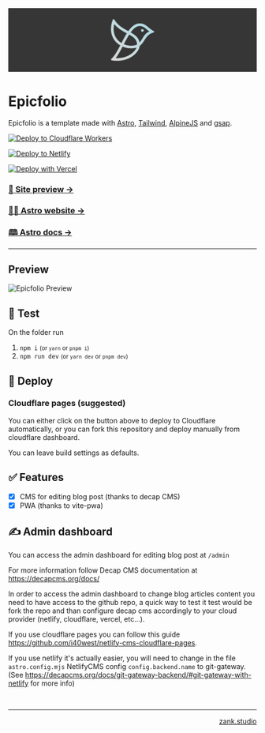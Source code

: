 <a href="https://epicfolio.zank.studio">
  <img src=".github/images/banner.png" />
</a>

# Epicfolio


Epicfolio is a template made with [Astro](https://astro.build), [Tailwind](https://tailwindcss.com/), [AlpineJS](https://alpinejs.dev/) and [gsap](https://greensock.com/gsap/).


[![Deploy to Cloudflare Workers](https://deploy.workers.cloudflare.com/button)](https://deploy.workers.cloudflare.com/?url=https://github.com/zankhq/epicfolio)

[![Deploy to Netlify](https://www.netlify.com/img/deploy/button.svg)](https://app.netlify.com/start/deploy?repository=https://github.com/zankhq/epicfolio)

[![Deploy with Vercel](https://vercel.com/button)](https://vercel.com/new/clone?repository-url=https://github.com/zankhq/epicfolio)


### [🧪 Site preview →](https://epicfolio.zank.studio)

### [🧑‍🚀 Astro website →](https://astro.build/)

### [🕮 Astro docs →](https://docs.astro.build/en/getting-started/)

---

## Preview

![Epicfolio Preview](.github/images/preview.png)

## 🧪 Test

On the folder run

1. `npm i`  <small>(or `yarn` or `pnpm i`)</small>
2. `npm run dev`  <small>(or `yarn dev` or `pnpm dev`)</small>


## 🚀 Deploy

### Cloudflare pages (suggested)

You can either click on the button above to deploy to Cloudflare automatically, or you can fork this repository and deploy manually from cloudflare dashboard.

You can leave build settings as defaults.

## ✅ Features

- [x] CMS for editing blog post (thanks to decap CMS)
- [x] PWA (thanks to vite-pwa)

## ✍️ Admin dashboard

You can access the admin dashboard for editing blog post at `/admin`

For more information follow Decap CMS documentation at https://decapcms.org/docs/

In order to access the admin dashboard to change blog articles content you need to have access to the github repo, a quick way to test it test would be fork the repo and than configure decap cms accordingly to your cloud provider (netlify, cloudflare, vercel, etc...).

If you use cloudflare pages you can follow this guide https://github.com/i40west/netlify-cms-cloudflare-pages.

If you use netlify it's actually easier, you will need to change in the file `astro.config.mjs` NetlifyCMS config `config.backend.name` to git-gateway. (See https://decapcms.org/docs/git-gateway-backend/#git-gateway-with-netlify for more info)

<br/>

---

<p align="right"><a href="https://zank.studio" target="_blank">zank.studio</p>

